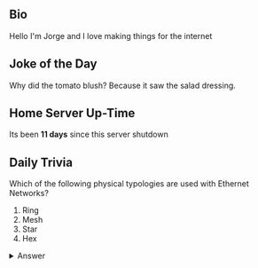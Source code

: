## Bio

Hello I'm Jorge and I love making things for the internet

## Joke of the Day

Why did the tomato blush? Because it saw the salad dressing.

## Home Server Up-Time

Its been **11 days** since this server shutdown


## Daily Trivia

Which of the following physical typologies are used with Ethernet Networks?
 1. Ring
 2. Mesh
 3. Star
 4. Hex

<details>
  <summary>Answer</summary>
  Star
</details>
